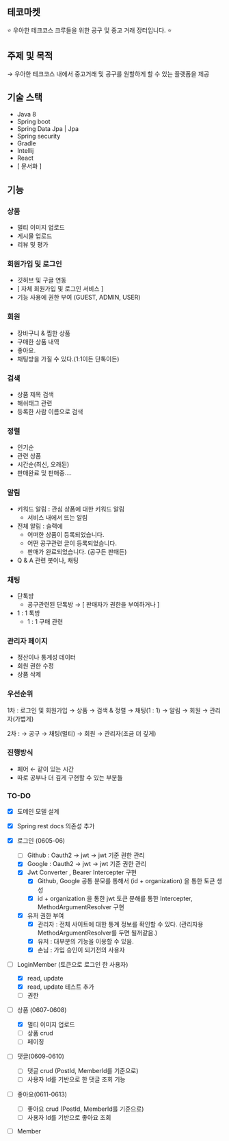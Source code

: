 ## 테코마켓
⭐️ 우아한 테크코스 크루들을 위한 공구 및 중고 거래 장터입니다. ⭐️

## 주제 및 목적

→ 우아한 테크코스 내에서 중고거래 및 공구를 원할하게 할 수 있는 플랫폼을 제공

## 기술 스택

- Java 8
- Spring boot
- Spring Data Jpa | Jpa
- Spring security
- Gradle
- Intellij
- React
- [ 문서화 ]

## 기능

### 상품

- 멀티 이미지 업로드
- 게시물 업로드
- 리뷰 및 평가

### 회원가입 및 로그인

- 깃허브 및 구글 연동
- [ 자체 회원가입 및 로그인 서비스 ]
- 기능 사용에 권한 부여 (GUEST, ADMIN, USER)

### 회원

- 장바구니 & 찜한 상품
- 구매한 상품 내역
- 좋아요.
- 채팅방을 가질 수 있다.(1:1이든 단톡이든)

### 검색

- 상품 제목 검색
- 해쉬태그 관련
- 등록한 사람 이름으로 검색

### 정렬

- 인기순
- 관련 상품
- 시간순(최신, 오래된)
- 판매완료 및 판매중....

### 알림

- 키워드 알림 : 관심 상품에 대한 키워드 알림
    - 서비스 내에서 뜨는 알림
- 전체 알림 : 슬랙에
    - 어떠한 상품이 등록되었습니다.
    - 어떤 공구관련 글이 등록되었습니다.
    - 판매가 완료되었습니다. (공구든 판매든)
- Q & A 관련 봇이나, 채팅

### 채팅

- 단톡방
    - 공구관련된 단톡방 → [ 판매자가 권한을 부여하거나 ]
- 1 : 1 톡방
    - 1 : 1 구매 관련

### 관리자 페이지

- 정산이나 통계성 데이터
- 회원 권한 수정
- 상품 삭제

### 우선순위

1차 : 로그인 및 회원가입 → 상품 → 검색 & 정렬 → 채팅(1 : 1) → 알림 → 회원 → 관리자(가볍게)

2차 : → 공구 → 채팅(멀티)  → 회원 → 관리자(조금 더 깊게)

### 진행방식

- 페어 ← 같이 있는 시간
- 따로 공부나 더 깊게 구현할 수 있는 부분들

### TO-DO

- [x] 도메인 모델 설계

- [x] Spring rest docs 의존성 추가

- [x] 로그인 (0605-06)
    - [ ] Github : Oauth2 -> jwt -> jwt 기준 권한 관리
    - [x] Google : Oauth2 -> jwt -> jwt 기준 권한 관리
    - [x] Jwt Converter , Bearer Intercepter 구현
        - [x] Github, Google 공통 분모를 통해서 (id + organization) 을 통한 토큰 생성
        - [x] id + organization 을 통한 jwt 토큰 분해를 통한 Intercepter, MethodArgumentResolver 구현
    - [x] 유저 권한 부여 
        - [x] 관리자 : 전체 사이트에 대한 통계 정보를 확인할 수 있다. (관리자용 MethodArgumentResolver를 두면 될꺼같음.)
        - [x] 유저 : 대부분의 기능을 이용할 수 있음.
        - [x] 손님 : 가입 승인이 되기전의 사용자
        
- [ ] LoginMember (토큰으로 로그인 한 사용자)
    - [x] read, update
    - [x] read, update 테스트 추가
    - [ ] 권한 
    
- [ ] 상품 (0607-0608)   
    - [x] 멀티 이미지 업로드
    - [ ] 상품 crud
    - [ ] 페이징
    
- [ ] 댓글(0609-0610)
    - [ ] 댓글 crud (PostId, MemberId를 기준으로)
    - [ ] 사용자 Id를 기반으로 한 댓글 조회 기능

- [ ] 좋아요(0611-0613)
    - [ ] 좋아요 crud (PostId, MemberId를 기준으로)
    - [ ] 사용자 Id를 기반으로 좋아요 조회

- [ ] Member
